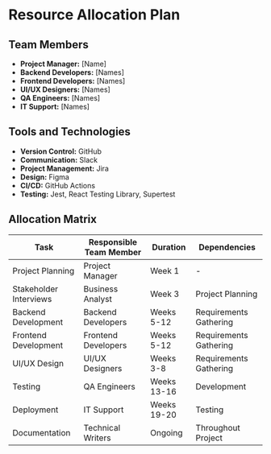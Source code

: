 # Resource Allocation Plan

## Team Members
- **Project Manager:** [Name]
- **Backend Developers:** [Names]
- **Frontend Developers:** [Names]
- **UI/UX Designers:** [Names]
- **QA Engineers:** [Names]
- **IT Support:** [Names]

## Tools and Technologies
- **Version Control:** GitHub
- **Communication:** Slack
- **Project Management:** Jira
- **Design:** Figma
- **CI/CD:** GitHub Actions
- **Testing:** Jest, React Testing Library, Supertest

## Allocation Matrix

| Task                     | Responsible Team Member | Duration   | Dependencies             |
|--------------------------|-------------------------|------------|--------------------------|
| Project Planning         | Project Manager         | Week 1     | -                        |
| Stakeholder Interviews   | Business Analyst        | Week 3     | Project Planning         |
| Backend Development      | Backend Developers      | Weeks 5-12 | Requirements Gathering   |
| Frontend Development     | Frontend Developers     | Weeks 5-12 | Requirements Gathering   |
| UI/UX Design             | UI/UX Designers         | Weeks 3-8  | Requirements Gathering   |
| Testing                  | QA Engineers            | Weeks 13-16| Development              |
| Deployment               | IT Support              | Weeks 19-20| Testing                  |
| Documentation            | Technical Writers       | Ongoing    | Throughout Project       |